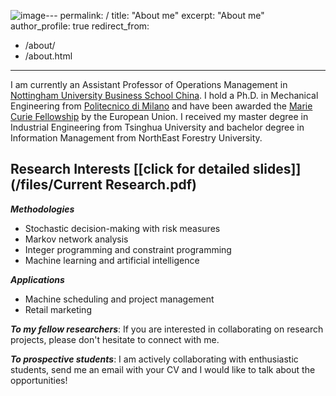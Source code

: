 ![image](https://github.com/Ranmanuyan/lei_liu.github.io/assets/61202919/677ffac1-ccd7-4fb1-baf7-eacef73a0a31)---
permalink: /
title: "About me"
excerpt: "About me"
author_profile: true
redirect_from: 
  - /about/
  - /about.html
---


I am currently an Assistant Professor of Operations Management in [Nottingham University Business School China](https://www.nottingham.edu.cn/en/business/home.aspx). 
I hold a Ph.D. in Mechanical Engineering from [Politecnico di Milano](https://www.polimi.it/en) and have been awarded the [Marie Curie Fellowship](https://www.digiman4-0.mek.dtu.dk/About-us/Who-are-we/ESRs) by the European Union. I received my master degree in Industrial Engineering from Tsinghua University and bachelor degree in Information Management from NorthEast Forestry University.

## Research Interests [\[click for detailed slides\]](/files/Current Research.pdf)

***Methodologies***

* Stochastic decision-making with risk measures 
* Markov network analysis
* Integer programming and constraint programming
* Machine learning and artificial intelligence


***Applications***
* Machine scheduling and project management 
* Retail marketing





***To my fellow researchers***: If you are interested in collaborating on research projects, please don't hesitate to connect with me.

***To prospective students***: I am actively collaborating with enthusiastic students, send me an email with your CV and I would like to talk about the opportunities!
